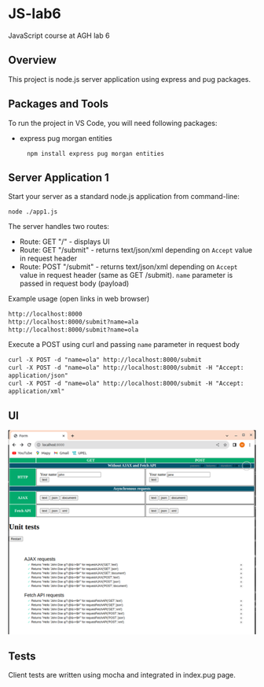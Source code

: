 # JS-lab6
JavaScript course at AGH lab 6

## Overview
This project is node.js server application using express and pug packages.

## Packages and Tools
To run the project in VS Code, you will need following packages:
- express pug morgan entities

        npm install express pug morgan entities

## Server Application 1
Start your server as a standard node.js application from command-line:

    node ./app1.js

The server handles two routes:
- Route: GET "/" - displays UI
- Route: GET "/submit" - returns text/json/xml depending on `Accept` value in request header
- Route: POST "/submit" -  returns text/json/xml depending on `Accept` value in request header (same as GET /submit). `name` parameter is passed in request body (payload)

Example usage (open links in web browser)

    http://localhost:8000
    http://localhost:8000/submit?name=ala
    http://localhost:8000/submit?name=ola

Execute a POST using curl and passing `name` parameter in request body

    curl -X POST -d "name=ola" http://localhost:8000/submit
    curl -X POST -d "name=ola" http://localhost:8000/submit -H "Accept: application/json"
    curl -X POST -d "name=ola" http://localhost:8000/submit -H "Accept: application/xml"
    
## UI
![ui](doc/ajax-fetch-ui.png)

## Tests 
Client tests are written using mocha and integrated in index.pug page.

